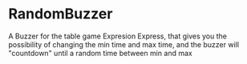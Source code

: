 # RandomBuzzer
A Buzzer for the table game Expresion Express, that gives you the possibility of changing the min time and max time, and the buzzer will "countdown" until a random time between min and max
